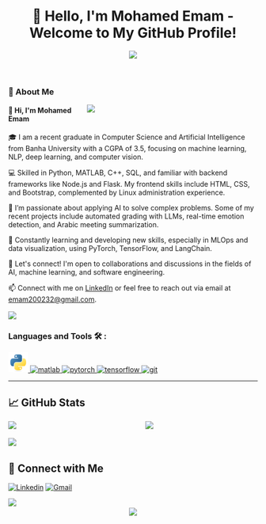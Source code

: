 <h1 align="center">👋 Hello, I'm Mohamed Emam - Welcome to My GitHub Profile!</h1>
<p align="center">
  <a href="https://github.com/DenverCoder1/readme-typing-svg">
    <img src="https://readme-typing-svg.herokuapp.com/?lines=Aspiring%20AI%20Engineer;Machine%20Learning%20Specialist;Stay%20Tuned%20for%20More%20Projects&font=Fira%20Code&center=true&width=440&height=45&color=2196f3&vCenter=true&size=24">
  </a>
</p>

<br/>
<h3>🚀 About Me</h3> 
<picture> <img align="right" src="https://media.tenor.com/NOYF3f82b_gAAAAC/programmer.gif" width="345px"></picture>

<h4>👋 Hi, I'm Mohamed Emam</h4>

🎓 I am a recent graduate in Computer Science and Artificial Intelligence from Banha University with a CGPA of 3.5, focusing on machine learning, NLP, deep learning, and computer vision.

💻 Skilled in Python, MATLAB, C++, SQL, and familiar with backend frameworks like Node.js and Flask. My frontend skills include HTML, CSS, and Bootstrap, complemented by Linux administration experience.

🔭 I’m passionate about applying AI to solve complex problems. Some of my recent projects include automated grading with LLMs, real-time emotion detection, and Arabic meeting summarization.

🌱 Constantly learning and developing new skills, especially in MLOps and data visualization, using PyTorch, TensorFlow, and LangChain.

🤝 Let's connect! I'm open to collaborations and discussions in the fields of AI, machine learning, and software engineering.

📫 Connect with me on [LinkedIn](https://www.linkedin.com/in/mohamed-emam-599970208/) or feel free to reach out via email at [emam200232@gmail.com](mailto:emam200232@gmail.com).

<img align="center" src="https://user-images.githubusercontent.com/73097560/115834477-dbab4500-a447-11eb-908a-139a6edaec5c.gif" width="45%">


### Languages and Tools 🛠 : 
<p align="left"> 
  <a href="https://www.python.org" target="_blank" rel="noreferrer"> <img src="https://raw.githubusercontent.com/devicons/devicon/master/icons/python/python-original.svg" alt="python" width="40" height="40"/> </a> 
  <a href="https://www.mathworks.com/" target="_blank" rel="noreferrer"> <img src="https://upload.wikimedia.org/wikipedia/commons/2/21/Matlab_Logo.png" alt="matlab" width="40" height="40"/> </a>
  <a href="https://pytorch.org/" target="_blank" rel="noreferrer"> <img src="https://www.vectorlogo.zone/logos/pytorch/pytorch-icon.svg" alt="pytorch" width="40" height="40"/> </a>
  <a href="https://www.tensorflow.org" target="_blank" rel="noreferrer"> <img src="https://www.vectorlogo.zone/logos/tensorflow/tensorflow-icon.svg" alt="tensorflow" width="40" height="40"/> </a> 
  <a href="https://git-scm.com/" target="_blank" rel="noreferrer"> <img src="https://www.vectorlogo.zone/logos/git-scm/git-scm-icon.svg" alt="git" width="40" height="40"/> </a>
</p>

---

<h2>📈 GitHub Stats</h2> 

<a href="https://github.com/mohamed-em2m">
  <img align="left" src="https://github-readme-stats.vercel.app/api?username=mohamed-em2m&show_icons=true&theme=dark&hide_border=true&text_color=ffffff" width="45%">
</a>
<a href="https://github.com/mohamed-em2m">
  <img align="right" src="https://github-readme-streak-stats.herokuapp.com/?user=mohamed-em2m&theme=dark&hide_border=true&text_color=ffffff" width="45%">
</a>

<br />
<br />

<img src="https://user-images.githubusercontent.com/73097560/115834477-dbab4500-a447-11eb-908a-139a6edaec5c.gif" width="100%">

<h2>🤝 Connect with Me</h2>

 [![Linkedin](https://img.shields.io/badge/LinkedIn-0077B5?style=for-the-badge&logo=linkedin&logoColor=white)](https://www.linkedin.com/in/mohamed-emam-599970208/)
[![Gmail](https://img.shields.io/badge/Gmail-D14836?style=for-the-badge&logo=gmail&logoColor=white&link=mailto:emam200232@gmail.com)](mailto:emam200232@gmail.com)

<img src="https://user-images.githubusercontent.com/73097560/115834477-dbab4500-a447-11eb-908a-139a6edaec5c.gif" width="100%">

<div align="center">
 <img src="https://komarev.com/ghpvc/?username=mohamed-em2m&style=for-the-badge&color=blue" width="200">
</div>
